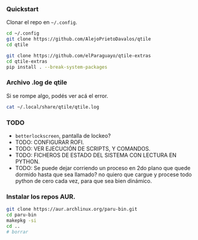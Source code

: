 ### Quickstart
Clonar el repo en `~/.config`.
```bash
cd ~/.config
git clone https://github.com/AlejoPrietoDavalos/qtile
cd qtile
```

```bash
git clone https://github.com/elParaguayo/qtile-extras
cd qtile-extras
pip install . --break-system-packages
```



### Archivo .log de qtile
Si se rompe algo, podés ver acá el error.
```bash
cat ~/.local/share/qtile/qtile.log
```


### TODO
- `betterlockscreen`, pantalla de lockeo?
- TODO: CONFIGURAR ROFI.
- TODO: VER EJECUCIÓN DE SCRIPTS, Y COMANDOS.
- TODO: FICHEROS DE ESTADO DEL SISTEMA CON LECTURA EN PYTHON.
- TODO: Se puede dejar corriendo un proceso en 2do plano que quede dormido hasta que sea llamado? no quiero que cargue y procese todo python de cero cada vez, para que sea bien dinámico.

### Instalar los repos AUR.
```bash
git clone https://aur.archlinux.org/paru-bin.git
cd paru-bin
makepkg -si
cd ..
# borrar
```